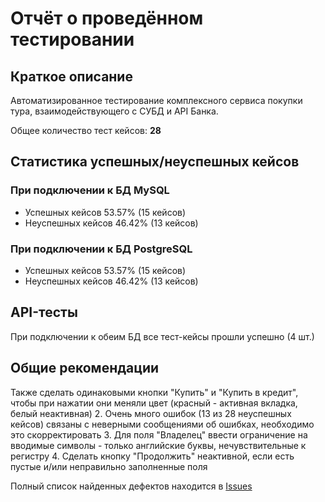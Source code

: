 # Отчёт о проведённом тестировании

## Краткое описание

Автоматизированное тестирование комплексного сервиса покупки тура, взаимодействующего с СУБД и API Банка.

Общее количество тест кейсов: **28**

## Статистика успешных/неуспешных кейсов

### При подключении к БД MySQL

[//]: # (![tests result mysql]&#40;https://user-images.githubusercontent.com/67016228/99875233-f8c0bb00-2bfe-11eb-8a0f-b7d24e64c46f.jpg&#41;)

- Успешных кейсов 53.57% (15 кейсов)
- Неуспешных кейсов 46.42% (13 кейсов)


### При подключении к БД PostgreSQL

[//]: # (![tests result postgresql]&#40;https://user-images.githubusercontent.com/67016228/99875356-ff9bfd80-2bff-11eb-9b92-315fce8d4fb0.jpg&#41;)

- Успешных кейсов 53.57% (15 кейсов)
- Неуспешных кейсов 46.42% (13 кейсов)

## API-тесты

При подключении к обеим БД все тест-кейсы прошли успешно (4 шт.)

[//]: # (![api tests]&#40;https://user-images.githubusercontent.com/67016228/99875464-f19aac80-2c00-11eb-8306-130cc81e7752.jpg&#41;)


## Общие рекомендации

[//]: # (1. Исправить визуальные и орфографические ошибки &#40;[ошибка в названии вкладки]&#40;https://github.com/daryamorozova/QA-Diploma/issues/28&#41; и [ошибка в слове Марракеш]&#40;https://github.com/daryamorozova/QA-Diploma/issues/1&#41;&#41;)
   Также сделать одинаковыми кнопки "Купить" и "Купить в кредит", чтобы при нажатии они меняли цвет (красный - активная вкладка, белый неактивная)
2. Очень много ошибок (13 из 28 неуспешных кейсов) связаны с неверными сообщениями об ошибках, необходимо это скорректировать
3. Для поля "Владелец" ввести ограничение на вводимые символы - только английские буквы, нечувствительные к регистру
4. Сделать кнопку "Продолжить" неактивной, если есть пустые и/или неправильно заполненные поля

Полный список найденных дефектов находится в [Issues](https://github.com/dofpo/DW_QA/issues)
